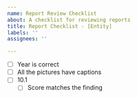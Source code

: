 ```yaml
---
name: Report Review Checklist
about: A checklist for reviewing reports
title: Report Checklist - [Entity]
labels: ''
assignees: ''

---
```


- [ ] Year is correct
- [ ] All the pictures have captions
- [ ] 10.1
  - [ ] Score matches the finding

